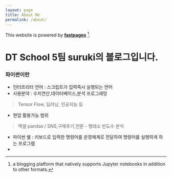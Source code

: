 ```yaml
---
layout: page
title: About Me
permalink: /about/
---
```


This website is powered by **[fastpages](https://github.com/fastai/fastpages)** [^1].

# DT School 5팀 suruki의 블로그입니다. 

### 파이썬이란
*   인터프리터 언어 : 스크립트가 입력즉시 실행되는 언어 
*   사용분야 : 수치연산,데이터베이스,분석 프로그래밍 
> Tensor Flow, 딥러닝, 인공지능 등 
*   현업 활용가능 범위 
> 엑셀 pandas / SNS,구매후기,언론 - 형태소 빈도수 분석 
*   파이썬 쉘 : 키보드로 입력한 명령어를 운영체계로 전달하여 명령어를 실행하게 하는 프로그램 
*   
[^1]:a blogging platform that natively supports Jupyter notebooks in addition to other formats.
